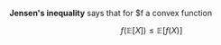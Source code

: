**Jensen's inequality** says that for $f a convex function

$$
f\left(\mathbb{E}[X]\right) \leqslant \mathbb{E}\left[f(X)\right]
$$

[](https://upload.wikimedia.org/wikipedia/commons/thumb/c/c7/ConvexFunction.svg/400px-ConvexFunction.svg.png)
